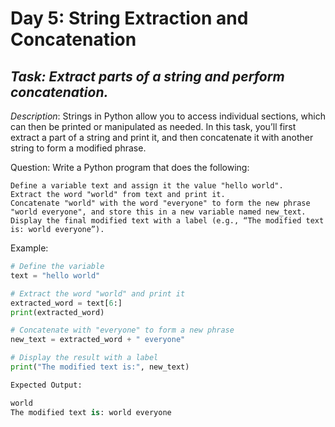 # Day 5: String Extraction and Concatenation
## *Task: Extract parts of a string and perform concatenation.*

*Description*:
Strings in Python allow you to access individual sections, which can then be printed or manipulated as needed. In this task, you’ll first extract a part of a string and print it, and then concatenate it with another string to form a modified phrase.

Question:
Write a Python program that does the following:

    Define a variable text and assign it the value "hello world".
    Extract the word "world" from text and print it.
    Concatenate "world" with the word "everyone" to form the new phrase "world everyone", and store this in a new variable named new_text.
    Display the final modified text with a label (e.g., “The modified text is: world everyone”).

Example:
```python
# Define the variable
text = "hello world"

# Extract the word "world" and print it
extracted_word = text[6:]
print(extracted_word)

# Concatenate with "everyone" to form a new phrase
new_text = extracted_word + " everyone"

# Display the result with a label
print("The modified text is:", new_text)

Expected Output:

world
The modified text is: world everyone
